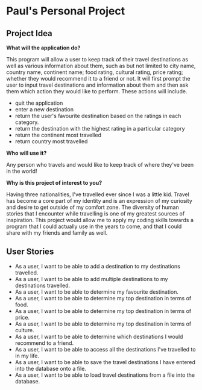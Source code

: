 # Paul's Personal Project



## Project Idea

**What will the application do?**

This program will allow a user to keep track of their travel destinations as well 
as various information about them, such as but not limited to city name, country name, continent name;
food rating, cultural rating, price rating; whether they would recommend it to a friend
or not. It will first prompt the user to input travel destinations and information about them
and then ask them which action they would like to perform. These actions will include.
- quit the application
- enter a new destination
- return the user's favourite destination based on the ratings in each category.
- return the destination with the highest rating in a particular category
- return the continent most travelled 
- return country most travelled 

**Who will use it?**

Any person who travels and would like to keep track of where they've been in the world!

**Why is this project of interest to you?**

Having three nationalities, I've travelled ever since I was a little kid. Travel has become
a core part of my identity and is an expression of my curiosity and desire to get outside
of my comfort zone. The diversity of human stories that I encounter while travelling is one
of my greatest sources of inspiration. This project would allow me to apply my coding
skills towards a program that I could actually use in the years to come, and that I could
share with my friends and family as well.

## User Stories

- As a user, I want to be able to add a destination to my destinations travelled.
- As a user, I want to be able to add multiple destinations to my destinations travelled. 
- As a user, I want to be able to determine my favourite destination.
- As a user, I want to be able to determine my top destination in terms of food.
- As a user, I want to be able to determine my top destination in terms of price.
- As a user, I want to be able to determine my top destination in terms of culture.
- As a user, I want to be able to determine which destinations I would recommend to a friend.
- As a user, I want to be able to access all the destinations I've travelled to in my life.
- As a user, I want to be able to save the travel destinations I have entered into the database onto a file. 
- As a user, I want to be able to load travel destinations from a file into the database. 
